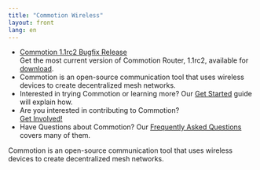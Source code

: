 ```yaml
---
title: "Commotion Wireless"
layout: front
lang: en
---
```

<div id="slideshow">
  <div id="banner-slide" class="slideshow-inner">
    <ul class="bjqs">
      <li><a href="/blog/2014/06/13/commotion-router-1.1rc2-release-notes/">Commotion 1.1rc2 Bugfix Release</a><br />
        Get the most current version of Commotion Router, 1.1rc2, available for <a href="/download/routers">download</a>.</li>
      <li>Commotion is an open-source communication tool that uses wireless devices to create decentralized mesh networks.</li>
      <li>Interested in trying Commotion or learning more?  Our <a href="/docs/get-started">Get Started</a> guide will explain how. </li>
      <li>Are you interested in contributing to Commotion?<br /><a href="/docs/get-involved">Get Involved!</a></li>
      <li>Have Questions about Commotion? Our <a href="/about/faq">Frequently Asked Questions</a> covers many of them.</li>
    </ul>
  </div>
  <noscript>
    <div id="banner-slide" class="slideshow-inner">
      <div class="noscript">Commotion is an open-source communication tool that uses wireless devices to create decentralized mesh networks.</div>
    </div>
  </noscript>
</div>      

